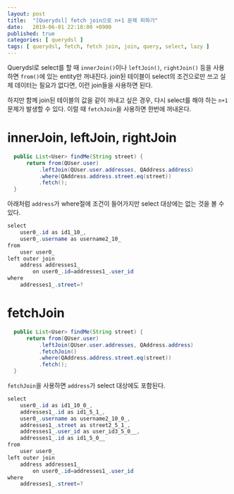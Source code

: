 ```yaml
---
layout: post
title:  "[Querydsl] fetch join으로 n+1 문제 피하기"
date:   2019-06-01 22:18:00 +0900
published: true
categories: [ querydsl ]
tags: [ querydsl, fetch, fetch join, join, query, select, lazy ]
---
```


Querydsl로 select를 할 때 `innerJoin()`이나 `leftJoin()`, `rightJoin()` 등을 사용하면 `from()`에 있는 entity만 꺼내진다. join된 테이블이 select의 조건으로만 쓰고 실제 데이터는 필요가 없다면, 이런 join들을 사용하면 된다.

하지만 함께 join된 테이블의 값을 같이 꺼내고 싶은 경우, 다시 select를 해야 하는 `n+1` 문제가 발생할 수 있다. 이럴 때 `fetchJoin`을 사용하면 한번에 꺼내온다.


# innerJoin, leftJoin, rightJoin

```java
  public List<User> findMe(String street) {
      return from(QUser.user)
          .leftJoin(QUser.user.addresses, QAddress.address)
          .where(QAddress.address.street.eq(street))
          .fetch();
  }
```

아래처럼 `address`가 where절에 조건이 들어가지만 select 대상에는 없는 것을 볼 수 있다.

```java
select
    user0_.id as id1_10_,
    user0_.username as username2_10_
from
    user user0_
left outer join
    address addresses1_
        on user0_.id=addresses1_.user_id
where
    addresses1_.street=?
```


# fetchJoin

```java
  public List<User> findMe(String street) {
      return from(QUser.user)
          .leftJoin(QUser.user.addresses, QAddress.address)
          .fetchJoin()
          .where(QAddress.address.street.eq(street))
          .fetch();
  }
```

`fetchJoin`을 사용하면 `address`가 select 대상에도 포함된다.

```java
select
    user0_.id as id1_10_0_,
    addresses1_.id as id1_5_1_,
    user0_.username as username2_10_0_,
    addresses1_.street as street2_5_1_,
    addresses1_.user_id as user_id3_5_0__,
    addresses1_.id as id1_5_0__
from
    user user0_
left outer join
    address addresses1_
        on user0_.id=addresses1_.user_id
where
    addresses1_.street=?
```
